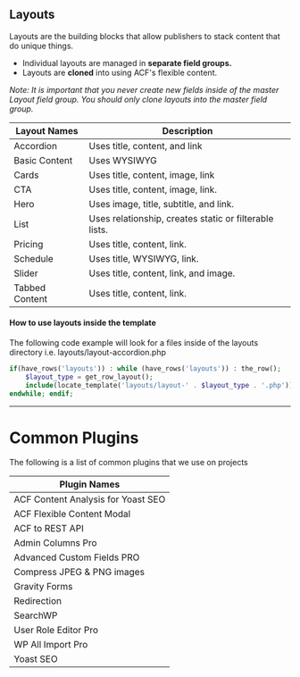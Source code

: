 ## Layouts
Layouts are the building blocks that allow publishers to stack content that do unique things.

* Individual layouts are managed in **separate field groups.**
* Layouts are **cloned** into using ACF's flexible content.

*Note: It is important that you never create new fields inside of the master Layout field group. You should only clone layouts into the master field group.*

| Layout Names | Description |
| --------- | ----------- |
| Accordion | Uses title, content, and link |
| Basic Content | Uses WYSIWYG |
| Cards | Uses title, content, image, link |
| CTA | Uses title, content, image, link. |
| Hero | Uses image, title, subtitle, and link. |
| List | Uses relationship, creates static or filterable lists. |
| Pricing | Uses title, content, link. |
| Schedule | Uses title, WYSIWYG, link. |
| Slider | Uses title, content, link, and image. |
| Tabbed Content | Uses title, content, link. |

#### How to use layouts inside the template
The following code example will look for a files inside of the layouts directory i.e. layouts/layout-accordion.php
``` php
if(have_rows('layouts')) : while (have_rows('layouts')) : the_row();
    $layout_type = get_row_layout();
    include(locate_template('layouts/layout-' . $layout_type . '.php'));
endwhile; endif;
```

---

# Common Plugins
The following is a list of common plugins that we use on projects

| Plugin Names |
| --------- |
| ACF Content Analysis for Yoast SEO |
| ACF Flexible Content Modal |
| ACF to REST API |
| Admin Columns Pro |
| Advanced Custom Fields PRO |
| Compress JPEG & PNG images |
| Gravity Forms |
| Redirection |
| SearchWP |
| User Role Editor Pro |
| WP All Import Pro |
| Yoast SEO |
